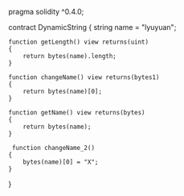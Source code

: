 pragma solidity ^0.4.0;

contract DynamicString
{
    string name = "lyuyuan";
    
    function getLength() view returns(uint)
    {
        return bytes(name).length;
    }
    
    function changeName() view returns(bytes1)
    {
        return bytes(name)[0];
    }
    
    function getName() view returns(bytes)
    {
        return bytes(name);
    }
    
     function changeName_2()
    {
        bytes(name)[0] = "X";
    }
    
}
